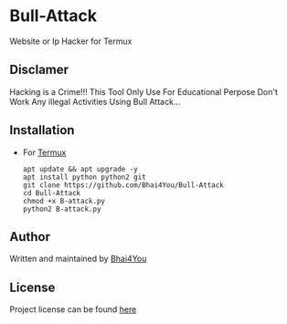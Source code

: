 # Bull-Attack
Website or Ip Hacker for Termux

## Disclamer
Hacking is a Crime!!! This Tool Only Use For Educational Perpose Don't Work Any illegal Activities Using Bull Attack...

## Installation
* For [Termux](https://play.google.com/store/apps/details?id=com.termux)
    ```
    apt update && apt upgrade -y
    apt install python python2 git
    git clone https://github.com/Bhai4You/Bull-Attack
    cd Bull-Attack
    chmod +x B-attack.py
    python2 B-attack.py
    ```
## Author
Written and maintained by [Bhai4You](https://github.com/Bhai4You)
## License
Project license can be found [here](https://github.com/Bhai4You/Bull-Attack/blob/master/LICENSE)
